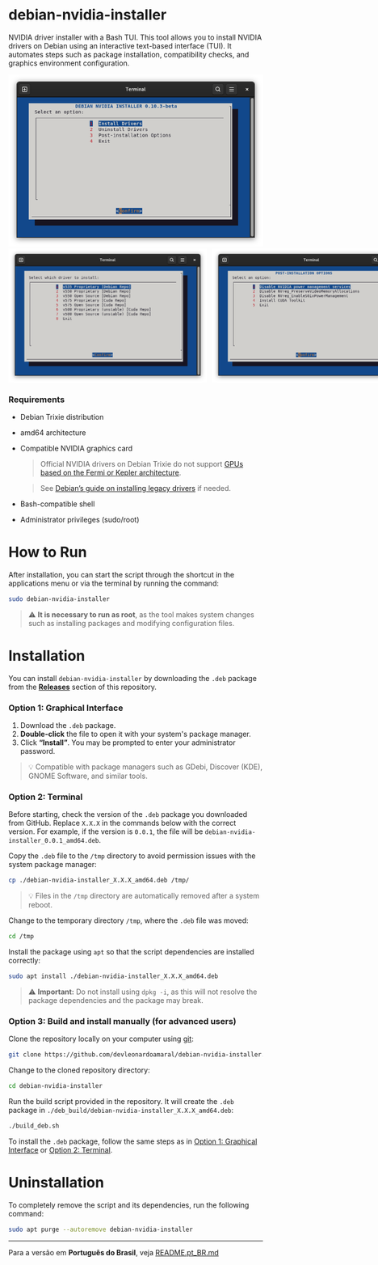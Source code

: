 # debian-nvidia-installer

NVIDIA driver installer with a Bash TUI. This tool allows you to install NVIDIA drivers on Debian using an interactive text-based interface (TUI).
It automates steps such as package installation, compatibility checks, and graphics environment configuration.

<img src="data/screenshots/main-menu.png">

<div style="display:flex; gap:10px;">
  <img src="data/screenshots/drivers-menu.png" width="394" height="266">
  <img src="data/screenshots/post-installation-menu.png" width="394" height="266">
</div>

### Requirements

* Debian Trixie distribution
* amd64 architecture
* Compatible NVIDIA graphics card
  > Official NVIDIA drivers on Debian Trixie do not support [GPUs based on the Fermi or Kepler architecture](https://www.nvidia.com/en-us/drivers/unix/legacy-gpu/).

  > See [Debian’s guide on installing legacy drivers](https://wiki.debian.org/NvidiaGraphicsDrivers#Tesla_Drivers) if needed.
* Bash-compatible shell
* Administrator privileges (sudo/root)

# How to Run

After installation, you can start the script through the shortcut in the applications menu or via the terminal by running the command:

```bash
sudo debian-nvidia-installer
```
> ⚠️ **It is necessary to run as root**, as the tool makes system changes such as installing packages and modifying configuration files.

# Installation

You can install `debian-nvidia-installer` by downloading the `.deb` package from the **[Releases](https://github.com/devleonardoamaral/debian-nvidia-installer/releases)** section of this repository.

### Option 1: Graphical Interface

1. Download the `.deb` package.
2. **Double-click** the file to open it with your system's package manager.
3. Click **“Install”**. You may be prompted to enter your administrator password.

> 💡 Compatible with package managers such as GDebi, Discover (KDE), GNOME Software, and similar tools.

### Option 2: Terminal

Before starting, check the version of the `.deb` package you downloaded from GitHub. Replace `X.X.X` in the commands below with the correct version.
For example, if the version is `0.0.1`, the file will be `debian-nvidia-installer_0.0.1_amd64.deb`.

Copy the `.deb` file to the `/tmp` directory to avoid permission issues with the system package manager:

```bash
cp ./debian-nvidia-installer_X.X.X_amd64.deb /tmp/
```

> 💡 Files in the `/tmp` directory are automatically removed after a system reboot.

Change to the temporary directory `/tmp`, where the `.deb` file was moved:

```bash
cd /tmp
```

Install the package using `apt` so that the script dependencies are installed correctly:

```bash
sudo apt install ./debian-nvidia-installer_X.X.X_amd64.deb
```

> ⚠️ **Important:** Do not install using `dpkg -i`, as this will not resolve the package dependencies and the package may break.

### Option 3: Build and install manually (for advanced users)

Clone the repository locally on your computer using [git](https://packages.debian.org/stable/git):

```bash
git clone https://github.com/devleonardoamaral/debian-nvidia-installer.git
```

Change to the cloned repository directory:

```bash
cd debian-nvidia-installer
```

Run the build script provided in the repository. It will create the `.deb` package in `./deb_build/debian-nvidia-installer_X.X.X_amd64.deb`:

```bash
./build_deb.sh
```

To install the `.deb` package, follow the same steps as in [Option 1: Graphical Interface](#option-1-graphical-interface) or [Option 2: Terminal](#option-2-terminal).

# Uninstallation

To completely remove the script and its dependencies, run the following command:

```bash
sudo apt purge --autoremove debian-nvidia-installer
```

---

Para a versão em **Português do Brasil**, veja [README.pt_BR.md](README.pt_BR.md)
